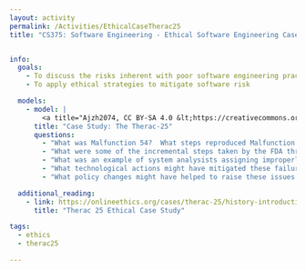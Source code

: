 ```yaml
---
layout: activity
permalink: /Activities/EthicalCaseTherac25
title: "CS375: Software Engineering - Ethical Software Engineering Case Study: The Therac-25"


info:
  goals:
    - To discuss the risks inherent with poor software engineering practices and poor quality controls
    - To apply ethical strategies to mitigate software risk

  models:
    - model: |
        <a title="Ajzh2074, CC BY-SA 4.0 &lt;https://creativecommons.org/licenses/by-sa/4.0&gt;, via Wikimedia Commons" href="https://commons.wikimedia.org/wiki/File:Therac_25_Malfunction_54_8_sec.gif"><img width="512" alt="Therac 25 Malfunction 54 8 sec" src="https://upload.wikimedia.org/wikipedia/commons/thumb/e/eb/Therac_25_Malfunction_54_8_sec.gif/512px-Therac_25_Malfunction_54_8_sec.gif"></a>
      title: "Case Study: The Therac-25"
      questions:
        - "What was Malfunction 54?  What steps reproduced Malfunction 54?"
        - "What were some of the incremental steps taken by the FDA throughout the Therac-25 malfunctions?  Why were these actions incremental in nature, and why did/could the FDA not take stronger action?"
        - "What was an example of system analysists assigning improperly low risk probabilities to certain software failures?"
        - "What technological actions might have mitigated these failures?"
        - "What policy changes might have helped to raise these issues in a more timely manner?"

  additional_reading:
    - link: https://onlineethics.org/cases/therac-25/history-introduction-and-shut-down-therac-25
      title: "Therac 25 Ethical Case Study"

tags:
  - ethics
  - therac25

---
```


